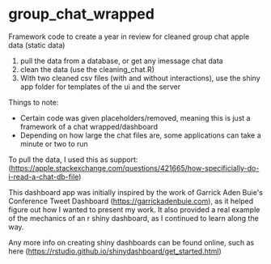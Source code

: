 # group_chat_wrapped
Framework code to create a year in review for cleaned group chat apple data (static data)

1. pull the data from a database, or get any imessage chat data
2. clean the data (use the cleaning_chat.R)
3.  With two cleaned csv files (with and without interactions), use the shiny app folder for templates of the ui and the server

Things to note:
- Certain code was given placeholders/removed, meaning this is just a framework of a chat wrapped/dashboard
- Depending on how large the chat files are, some applications can take a minute or two to run

To pull the data, I used this as support: (https://apple.stackexchange.com/questions/421665/how-specificially-do-i-read-a-chat-db-file)


This dashboard app was initially inspired by the work of Garrick Aden Buie's Conference Tweet Dashboard (https://garrickadenbuie.com), as it helped figure out how I wanted to present my work. It also provided a real example of the mechanics of an r shiny dashboard, as I continued to learn along the way. 

Any more info on creating shiny dashboards can be found online, such as here (https://rstudio.github.io/shinydashboard/get_started.html)
